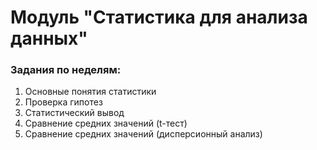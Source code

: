 # Модуль "Статистика для анализа данных"

### Задания по неделям:
1. Основные понятия статистики
2. Проверка гипотез
3. Статистический вывод
4. Сравнение средних значений (t-тест)
5. Сравнение средних значений (дисперсионный анализ)
